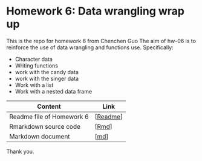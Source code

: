# Homework 6: Data wrangling wrap up
This is the repo for homework 6 from Chenchen Guo
The aim of hw-06 is to reinforce the use of data wrangling and functions use.
Specifically:
  * Character data
  * Writing functions
  * work with the candy data
  * work with the singer data
  * Work with a list
  * Work with a nested data frame



Content | Link
--------|---------
Readme file of Homework 6 | \[[Readme](https://github.com/STAT545-UBC-students/hw06-chenchenguo/blob/master/README.md)\]
Rmarkdown source code | \[[Rmd](https://github.com/STAT545-UBC-students/hw06-chenchenguo/blob/master/hw06-Data%20wrangling%20wrap%20up.Rmd)\]
Markdown document | \[[md](https://github.com/STAT545-UBC-students/hw06-chenchenguo/blob/master/hw06-Data_wrangling_wrap_up.md)\]


Thank you.
